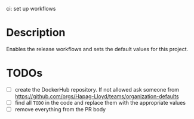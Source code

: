 ci: set up workflows

# Description

Enables the release workflows and sets the default values for this project.

# TODOs

- [ ] create the DockerHub repository. If not allowed ask someone from https://github.com/orgs/Hapag-Lloyd/teams/organization-defaults
- [ ] find all `TODO` in the code and replace them with the appropriate values
- [ ] remove everything from the PR body
